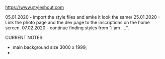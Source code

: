 https://www.styleshout.com

05.01.2020 - import the style files and amke it look the same/
25.01.2020 - Link the photo page and the dev page to the inscriptions on the home screen.
07.02.2020 - continue finding styles from "i'am ....".


CURRENT NOTES:
- main background size 3000 x 1999;
- 
